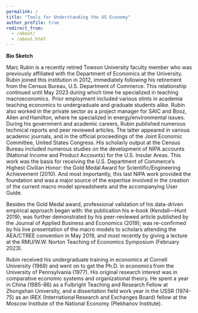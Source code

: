 ```yaml
---
permalink: /
title: "Tools for Understanding the US Economy"
author_profile: true
redirect_from: 
  - /about/
  - /about.html
---
```


<b>Bio Sketch</b>

<p>Marc Rubin is a recently retired Towson University faculty member who was previously affiliated with the Department of Economics at the University. Rubin joined this institution in 2012, immediately following his retirement from the Census Bureau, U.S. Department of Commerce. This relationship continued until May 2023 during which time he specialized in teaching macroeconomics.  Prior employment included various stints in academia teaching economics to undergraduate and graduate students alike. Rubin also worked in the private sector as a project manager for SAIC and Booz, Allen and Hamilton, where he specialized in energy/environmental issues. During his government and academic careers, Rubin published numerous technical reports and peer reviewed articles. The latter appeared in various academic journals, and in the official proceedings of the Joint Economic Committee, United States Congress. His scholarly output at the Census Bureau included numerous studies on the development of NIPA accounts (National Income and Product Accounts) for the U.S. Insular Areas. This work was the basis for receiving the U.S. Department of Commerce’s Highest Civilian Honor: the Gold Medal Award for Scientific/Engineering Achievement (2010). And most importantly, this last NIPA work provided the foundation and was a major source of the expertise involved in the creation of the current macro model spreadsheets and the accompanying User Guide.</p>
  
<p>Besides the Gold Medal award, professional validation of his data-driven empirical approach began with: the publication his  e-book (Kendall—Hunt 2019); was further demonstrated by his peer-reviewed article published by the Journal of Applied Business and Economics (2019); was re-confirmed by his live presentation of the macro models to scholars attending the AEA/CTREE convention in May 2019, and most recently by giving a lecture at the RMU/W.W. Norton Teaching of Economics Symposium (February 2023).</p>

<p>Rubin received his undergraduate training in economics at Cornell University (1968) and went on to get the Ph.D. in economics from the University of Pennsylvania (1977). His original research interest was in comparative economic systems and organizational theory. He spent a year in China (1985-86) as a Fulbright Teaching and Research Fellow at Zhongshan University, and a dissertation field work year in the USSR (1974-75) as an IREX (International Research and Exchanges Board) fellow at the Moscow Institute of the National Economy (Plekhanov Institute).</p>

